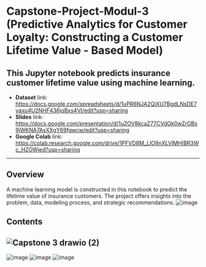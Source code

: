# Capstone-Project-Modul-3 (Predictive Analytics for Customer Loyalty: Constructing a Customer Lifetime Value - Based Model)
This Jupyter notebook predicts insurance customer lifetime value using machine learning.
-----
- **Dataset** link: https://docs.google.com/spreadsheets/d/1uPR6NJA2QiXU7BgdLNsDE7yaxu4U2NHF436jqBxs4VI/edit?usp=sharing
- **Slides** link: https://docs.google.com/presentation/d/1uZOV8kcaZ77CVdGk0wZrGBs9jWKNA7AsXXgY69fgwcw/edit?usp=sharing
- **Google Colab** link: https://colab.research.google.com/drive/1PFVD8M_LIO9nXLVlMHIBR3Wc_HZOWjed?usp=sharing
-----
## Overview
A machine learning model is constructed in this notebook to predict the lifetime value of insurance customers. The project offers insights into the problem, data, modeling process, and strategic recommendations.
![image](https://github.com/user-attachments/assets/b89e6558-a0be-42b8-82c8-f64ddde26930)


## Contents
![Capstone 3 drawio (2)](https://github.com/user-attachments/assets/90fc6713-6d09-4513-999c-884e5399c9d5)
-----
![image](https://github.com/user-attachments/assets/0ea03237-43bf-4e08-ada6-2fc3586fff97)
![image](https://github.com/user-attachments/assets/95623f32-4f6f-45c0-b5e6-d695c7a36f3d)
![image](https://github.com/user-attachments/assets/3083de32-caf4-49e3-906c-92e7747094c7)









